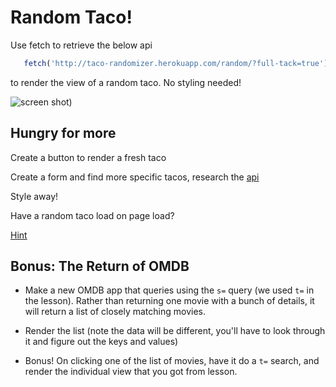 # Random Taco!

Use fetch to retrieve the below api

```js
   fetch('http://taco-randomizer.herokuapp.com/random/?full-tack=true')
```


to render the view of a random taco. No styling needed!

![screen shot](https://i.imgur.com/1HbPnjB.png))

## Hungry for more

Create a button to render a fresh taco

Create a form and find more specific tacos, research the [api](https://github.com/evz/tacofancy-api)

Style away!

Have a random taco load on page load?

[Hint](https://reactjs.org/docs/state-and-lifecycle.html#adding-lifecycle-methods-to-a-class)


## Bonus: The Return of OMDB

- Make a new OMDB app that queries using the `s=` query (we used `t=` in the lesson). Rather than returning one movie with a bunch of details, it will return a list of closely matching movies.

- Render the list (note the data will be different, you'll have to look through it and figure out the keys and values)

- Bonus! On clicking one of the list of movies, have it do a `t=` search, and render the individual view that you got from lesson.
